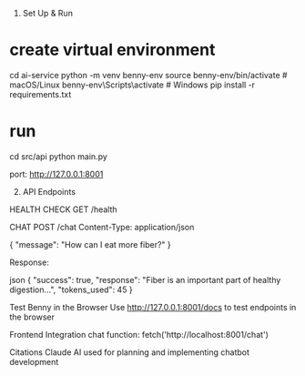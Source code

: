 1. Set Up & Run
# create virtual environment
cd ai-service
python -m venv benny-env
source benny-env/bin/activate  # macOS/Linux benny-env\Scripts\activate   # Windows
pip install -r requirements.txt
# run
cd src/api
python main.py

port: http://127.0.0.1:8001

2. API Endpoints

HEALTH CHECK
GET /health

CHAT
POST /chat
Content-Type: application/json

{
    "message": "How can I eat more fiber?"
}

Response:

json 
{
    "success": true,
    "response": "Fiber is an important part of healthy digestion...",
    "tokens_used": 45
}

Test Benny in the Browser
Use http://127.0.0.1:8001/docs to test endpoints in the browser

Frontend Integration
chat function: fetch('http://localhost:8001/chat')


Citations
Claude AI used for planning and implementing chatbot development
